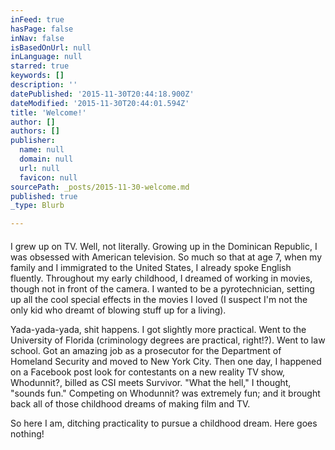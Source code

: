 ```yaml
---
inFeed: true
hasPage: false
inNav: false
isBasedOnUrl: null
inLanguage: null
starred: true
keywords: []
description: ''
datePublished: '2015-11-30T20:44:18.900Z'
dateModified: '2015-11-30T20:44:01.594Z'
title: 'Welcome!'
author: []
authors: []
publisher:
  name: null
  domain: null
  url: null
  favicon: null
sourcePath: _posts/2015-11-30-welcome.md
published: true
_type: Blurb

---
```

#### 

I grew up on TV. Well, not literally. Growing up in the Dominican Republic, I was obsessed with American television. So much so that at age 7, when my family and I immigrated to the United States, I already spoke English fluently. Throughout my early childhood, I dreamed of working in movies, though not in front of the camera. I wanted to be a pyrotechnician, setting up all the cool special effects in the movies I loved (I suspect I'm not the only kid who dreamt of blowing stuff up for a living).

Yada-yada-yada, shit happens. I got slightly more practical. Went to the University of Florida (criminology degrees are practical, right!?). Went to law school. Got an amazing job as a prosecutor for the Department of Homeland Security and moved to New York City. Then one day, I happened on a Facebook post look for contestants on a new reality TV show, Whodunnit?, billed as CSI meets Survivor. "What the hell," I thought, "sounds fun." Competing on Whodunnit? was extremely fun; and it brought back all of those childhood dreams of making film and TV.

So here I am, ditching practicality to pursue a childhood dream. Here goes nothing!